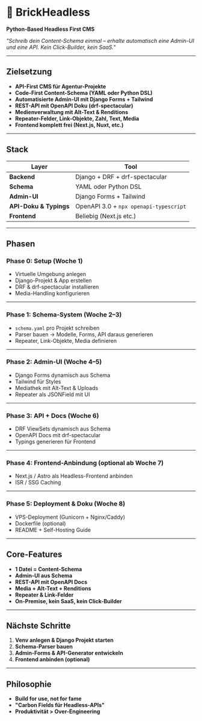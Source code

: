
# 🚀 BrickHeadless

**Python-Based Headless First CMS**

_"Schreib dein Content-Schema einmal – erhalte automatisch eine Admin-UI und eine API. Kein Click-Builder, kein SaaS."_

---

## **Zielsetzung**

- **API-First CMS für Agentur-Projekte**
- **Code-First Content-Schema (YAML oder Python DSL)**
- **Automatisierte Admin-UI mit Django Forms + Tailwind**
- **REST-API mit OpenAPI Doku (drf-spectacular)**
- **Medienverwaltung mit Alt-Text & Renditions**
- **Repeater-Felder, Link-Objekte, Zahl, Text, Media**
- **Frontend komplett frei (Next.js, Nuxt, etc.)**

---

## **Stack**

| Layer | Tool |
|--------|------|
| **Backend** | Django + DRF + drf-spectacular |
| **Schema** | YAML oder Python DSL |
| **Admin-UI** | Django Forms + Tailwind |
| **API-Doku & Typings** | OpenAPI 3.0 + `npx openapi-typescript` |
| **Frontend** | Beliebig (Next.js etc.) |

---

## **Phasen**

### **Phase 0: Setup (Woche 1)**

- Virtuelle Umgebung anlegen
- Django-Projekt & App erstellen
- DRF & drf-spectacular installieren
- Media-Handling konfigurieren

---

### **Phase 1: Schema-System (Woche 2–3)**

- `schema.yaml` pro Projekt schreiben
- Parser bauen → Modelle, Forms, API daraus generieren
- Repeater, Link-Objekte, Media definieren

---

### **Phase 2: Admin-UI (Woche 4–5)**

- Django Forms dynamisch aus Schema
- Tailwind für Styles
- Mediathek mit Alt-Text & Uploads
- Repeater als JSONField mit UI

---

### **Phase 3: API + Docs (Woche 6)**

- DRF ViewSets dynamisch aus Schema
- OpenAPI Docs mit drf-spectacular
- Typings generieren für Frontend

---

### **Phase 4: Frontend-Anbindung (optional ab Woche 7)**

- Next.js / Astro als Headless-Frontend anbinden
- ISR / SSG Caching

---

### **Phase 5: Deployment & Doku (Woche 8)**

- VPS-Deployment (Gunicorn + Nginx/Caddy)
- Dockerfile (optional)
- README + Self-Hosting Guide

---

## **Core-Features**

- **1 Datei = Content-Schema**
- **Admin-UI aus Schema**
- **REST-API mit OpenAPI Docs**
- **Media + Alt-Text + Renditions**
- **Repeater & Link-Felder**
- **On-Premise, kein SaaS, kein Click-Builder**

---

## **Nächste Schritte**

1. **Venv anlegen & Django Projekt starten**
2. **Schema-Parser bauen**
3. **Admin-Forms & API-Generator entwickeln**
4. **Frontend anbinden (optional)**

---

## **Philosophie**

- **Build for use, not for fame**
- **"Carbon Fields für Headless-APIs"**
- **Produktivität > Over-Engineering**
